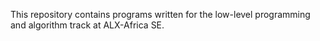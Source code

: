 This repository contains programs written for the low-level programming and algorithm track at ALX-Africa SE.
